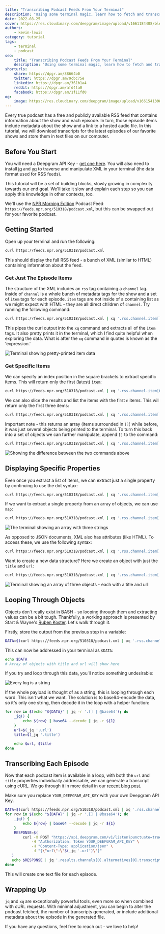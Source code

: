 ```yaml
---
title: "Transcribing Podcast Feeds From Your Terminal"
description: "Using some terminal magic, learn how to fetch and transcribe podcast episodes. This is a beginner-friendly guide going through every step."
date: 2022-08-25
cover: https://res.cloudinary.com/deepgram/image/upload/v1661184408/blog/2022/08/downloading-podcast-transcripts-from-terminal/2208-Transcribing-Podcast-Feeds-From-Your-Terminal-blog%402x.jpg
authors:
    - kevin-lewis
category: tutorial
tags:
    - terminal
    - podcast
seo:
    title: "Transcribing Podcast Feeds From Your Terminal"
    description: "Using some terminal magic, learn how to fetch and transcribe podcast episodes. This is a beginner-friendly guide going through every step."
shorturls:
    share: https://dpgr.am/88664b0
    twitter: https://dpgr.am/9cbc75e
    linkedin: https://dpgr.am/361b1a4
    reddit: https://dpgr.am/afd4fa0
    facebook: https://dpgr.am/1f11fd0
og:
    image: https://res.cloudinary.com/deepgram/image/upload/v1661541398/blog/downloading-podcast-transcripts-from-terminal/ograph.png
---
```


Every true podcast has a free and publicly available RSS feed that contains information about the show and each episode. In turn, those episode items include metadata about the show and a link to a hosted audio file. In this tutorial, we will download transcripts for the latest episodes of our favorite shows and store them in text files on our computer.

## Before You Start

You will need a Deepgram API Key - [get one here](https://console.deepgram.com/signup?jump=keys). You will also need to install [jq](https://stedolan.github.io/jq/) and  [yq](https://kislyuk.github.io/yq/) to traverse and manipulate XML in your terminal (the data format used for RSS feeds).

This tutorial will be a set of building blocks, slowly growing in complexity towards our end goal. We'll take it slow and explain each step so you can apply this knowledge in other contexts, too.

We'll use the [NPR Morning Edition](https://www.npr.org/programs/morning-edition/) Podcast Feed: `https://feeds.npr.org/510318/podcast.xml`, but this can be swapped out for your favorite podcast.

## Getting Started

Open up your terminal and run the following:

```bash
curl https://feeds.npr.org/510318/podcast.xml
```

This should display the full RSS feed - a bunch of XML (similar to HTML) containing information about the feed.

### Get Just The Episode Items

The structure of the XML includes an `rss` tag containing a `channel` tag. Inside of `channel` is a whole bunch of metadata tags for the show and a set of `item` tags for each episode. `item` tags are not inside of a containing list as we might expect with HTML - they are all direct children of `channel`. Try running the following command:

```bash
curl https://feeds.npr.org/510318/podcast.xml | xq '.rss.channel.item[]'
```

This pipes the curl output into the `xq` command and extracts all of the `item` tags. It also pretty prints it in the terminal, which I find quite helpful when exploring the data. What is after the `xq` command in quotes is known as the 'expression.'

![Terminal showing pretty-printed item data](https://res.cloudinary.com/deepgram/image/upload/v1658494374/blog/2022/08/downloading-podcast-transcripts-from-terminal/extract-items.png)

### Get Specific Items

We can specify an index position in the square brackets to extract specific items. This will return only the first (latest) `item`:

```bash
curl https://feeds.npr.org/510318/podcast.xml | xq '.rss.channel.item[0]'
```

We can also slice the results and list the items with the first `n` items. This will return only the first three items:

```bash
curl https://feeds.npr.org/510318/podcast.xml | xq '.rss.channel.item[:3]'
```

Important note - this returns an array (items surrounded in `[]`) while before, it was just several objects being printed to the terminal. To turn this back into a set of objects we can further manipulate, append `[]` to the command:

```bash
curl https://feeds.npr.org/510318/podcast.xml | xq '.rss.channel.item[:3][]'
```

![Showing the difference between the two commands above](https://res.cloudinary.com/deepgram/image/upload/v1658494371/blog/2022/08/downloading-podcast-transcripts-from-terminal/arrays-vs-object-list.png)

## Displaying Specific Properties

Even once you extract a list of items, we can extract just a single property by continuing to use the dot syntax:

```bash
curl https://feeds.npr.org/510318/podcast.xml | xq '.rss.channel.item[:3][].title'
```

If we want to extract a single property from an array of objects, we can use `map`:

```bash
curl https://feeds.npr.org/510318/podcast.xml | xq '.rss.channel.item[:3] | map(.title)'
```

![The terminal showing an array with three strings](https://res.cloudinary.com/deepgram/image/upload/v1658494371/blog/2022/08/downloading-podcast-transcripts-from-terminal/mapped-array-one-key.png)

As opposed to JSON documents, XML also has attributes (like HTML). To access these, we use the following syntax:

```bash
curl https://feeds.npr.org/510318/podcast.xml | xq '.rss.channel.item[:3] | map(.enclosure."@url")'
```

Want to create a new data structure? Here we create an object with just the `title` and `url`:

```bash
curl https://feeds.npr.org/510318/podcast.xml | xq '.rss.channel.item[:3] | map({ title: .title, url: .enclosure."@url" })'
```

![Terminal showing an array of three objects - each with a title and url](https://res.cloudinary.com/deepgram/image/upload/v1658494375/blog/2022/08/downloading-podcast-transcripts-from-terminal/new-structure.png)

## Looping Through Objects

Objects don't really exist in BASH - so looping through them and extracting values can be a bit tough. Thankfully, a working approach is presented by Start & Wayne's [Ruben Koster](https://www.starkandwayne.com/blog/bash-for-loop-over-json-array-using-jq/). Let's walk through it.

Firstly, store the output from the previous step in a variable:

```bash
DATA=$(curl https://feeds.npr.org/510318/podcast.xml | xq '.rss.channel.item[:3] | map({ title: .title, url: .enclosure."@url" })')
```

This can now be addressed in your terminal as `$DATA`:

```bash
echo $DATA
# Array of objects with title and url will show here
```

If you try and loop through this data, you'll notice something undesirable:

![Every log is a string](https://res.cloudinary.com/deepgram/image/upload/v1658494373/blog/2022/08/downloading-podcast-transcripts-from-terminal/every-log-is-a-string.png)

If the whole payload is thought of as a string, this is looping through each word. This isn't what we want. The solution is to base64-encode the data, so it's only one string, then decode it in the loop with a helper function:

```bash
for row in $(echo "${DATA}" | jq -r '.[] | @base64'); do
    _jq() {
        echo ${row} | base64 --decode | jq -r ${1}
    }
    url=$(_jq '.url')
    title=$(_jq '.title')

    echo $url, $title
done
```

## Transcribing Each Episode

Now that each podcast item is available in a loop, with both the `url` and `title` properties individually addressable, we can generate a transcript using cURL. We go through it in more detail in our [recent blog post](https://developers.deepgram.com/blog/2022/08/saving-transcripts-from-terminal/).

Make sure you replace `YOUR_DEEPGRAM_API_KEY` with your own Deepgram API Key.

```bash
DATA=$(curl https://feeds.npr.org/510318/podcast.xml | xq '.rss.channel.item[:3] | map({ title: .title, url: .enclosure."@url" })')
for row in $(echo "${DATA}" | jq -r '.[] | @base64'); do
    _jq() {
        echo ${row} | base64 --decode | jq -r ${1}
    }
    RESPONSE=$(
        curl -X POST "https://api.deepgram.com/v1/listen?punctuate=true&tier=enhanced" \
            -H "Authorization: Token YOUR_DEEPGRAM_API_KEY" \
            -H "Content-Type: application/json" \
            -d "{\"url\":\"$(_jq '.url')\"}"
   )
   echo $RESPONSE | jq '.results.channels[0].alternatives[0].transcript' > "$(_jq '.title').txt"
done
```

This will create one text file for each episode.

## Wrapping Up

`jq` and `xq` are exceptionally powerful tools, even more so when combined with cURL requests. With minimal adjustment, you can begin to alter the podcast fetched, the number of transcripts generated, or include additional metadata about the episode in the generated file.

If you have any questions, feel free to reach out - we love to help!

        